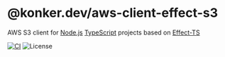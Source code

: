 # @konker.dev/aws-client-effect-s3

AWS S3 client for [Node.js](https://nodejs.org/) [TypeScript](https://www.typescriptlang.org/) projects based on [Effect-TS](https://www.effect.website/)

[![CI](https://github.com/konkerdotdev/node-ts-fp-boilerplate/actions/workflows/ci.yml/badge.svg)](https://github.com/konkerdotdev/node-ts-fp-boilerplate/actions/workflows/ci.yml)
![License](https://img.shields.io/github/license/konkerdotdev/node-ts-fp-boilerplate)
